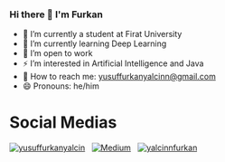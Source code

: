 ### Hi there 👋 I'm Furkan

- 🔭 I’m currently a student at Firat University
- 🌱 I’m currently learning Deep Learning
- 👯 I’m open to work
- ⚡ I’m interested in Artificial Intelligence and Java
- 💬 How to reach me: yusuffurkanyalcinn@gmail.com
- 😄 Pronouns: he/him


# Social Medias

[![yusuffurkanyalcin](https://img.shields.io/badge/linkedin-%230077B5.svg?style=for-the-badge&logo=linkedin&logoColor=white)](https://www.linkedin.com/in/furkan-yal%C3%A7%C4%B1n-99240320b?lipi=urn%3Ali%3Apage%3Ad_flagship3_profile_view_base_contact_details%3BsajDphhCTrGrpBD4CKGNvA%3D%3D)
&nbsp;
[![Medium](https://img.shields.io/badge/Medium-12100E?style=for-the-badge&logo=medium&logoColor=white)](https://medium.com/@yusuffurkanyalcin)
&nbsp;
[![yalcinnfurkan](https://img.shields.io/badge/Twitter-%231DA1F2.svg?style=for-the-badge&logo=Twitter&logoColor=white)](https://twitter.com/yalcinnfurkan)


